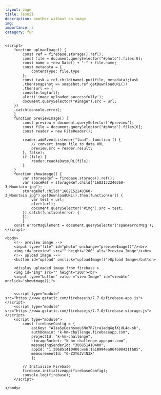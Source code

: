```yaml
---
layout: page
title: leonii
description: another without an image
img:
importance: 3
category: fun
---
```


<!DOCTYPE html>
<html>
    <head>
        <title>Firebase Image Upload using HTML and JavaScript</title>
        <style>
            #photo{
                margin-top: 200px;
                margin-left: 450px;
            }
            #upload{
                margin-top: 20px;
                margin-left: 450px;
            }
            #preview{
                margin-top: 20px;
                margin-left: 450px;
            }
            #img{
                margin-top: 20px;
                margin-left: 450px;
            }
        </style>
    </head>

    <script>
        function uploadImage() {
            const ref = firebase.storage().ref();
            const file = document.querySelector("#photo").files[0];
            const name = +new Date() + "-" + file.name;
            const metadata = {
                contentType: file.type
            };
            const task = ref.child(name).put(file, metadata);task
            .then(snapshot => snapshot.ref.getDownloadURL())
            .then(url => {
            console.log(url);
            alert('image uploaded successfully');
            document.querySelector("#image").src = url;
        })
        .catch(console.error);
        }
        function previewImage() {
            const preview = document.querySelector('#preview');
            const file = document.querySelector("#photo").files[0];
            const reader = new FileReader();

            reader.addEventListener("load", function () {
                // convert image file to data URL
                preview.src = reader.result;
            }, false);
            if (file) {
                reader.readAsDataURL(file);
            }
        }
        function showimage() {
            var storageRef = firebase.storage().ref();
            var spaceRef = storageRef.child("1682152240360-3_Mountain.jpg");
            storageRef.child("1682152240360-3_Mountain.jpg").getDownloadURL().then(function(url) {
                var test = url;
                alert(url);
                document.querySelector('#img').src = test;
            }).catch(function(error) {
            });
            }
        const errorMsgElement = document.querySelector('span#errorMsg');
    </script>

    <body>
        <!-- preview image -->
        <input type="file" id="photo" onchange="previewImage()"/><br>
        <img id="preview" src="" height="200" alt="Preview Image"/><br>
        <!-- upload image -->
        <button id="upload" onclick="uploadImage()">Upload Image</button>

        <display uploaded image from firebase >
        <img id="img" src="" height="200"><br>
        <input type="button" value ="view Image" id="viewbtn" onclick="showimage();">
        

        <script type="module" src="https://www.gstatic.com/firebasejs/7.7.0/firebase-app.js"></script>
        <script type="module" src="https://www.gstatic.com/firebasejs/7.7.0/firebase-storage.js"></script>
        <script type="module">
            const firebaseConfig = {
                apiKey: "AIzaSyCqzhsxeL6Ne7R7ira1adqXgfXjUL4o-sk",
                authDomain: "k-hm-challenge.firebaseapp.com",
                projectId: "k-hm-challenge",
                storageBucket: "k-hm-challenge.appspot.com",
                messagingSenderId: "306851410400",
                appId: "1:306851410400:web:1a18994ea064698431fb85",
                measurementId: "G-Z3YGJV4N3X"
                };

            // Initialize Firebase
            firebase.initializeApp(firebaseConfig);
            console.log(firebase);
        </script>
            
    </body>
</html>

